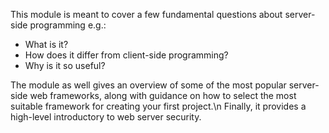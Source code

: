 This module is meant to cover a few fundamental questions about server-side programming e.g.:
- What is it?
- How does it differ from client-side programming?
- Why is it so useful?

The module as well gives an overview of some of the most popular server-side web frameworks, along with guidance on how to select the most suitable framework for creating your first project.\n
Finally, it provides a high-level introductory to web server security.
